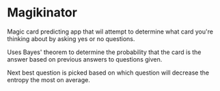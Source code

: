 # Magikinator

Magic card predicting app that wil attempt to determine what card you're thinking about by asking yes or no questions. 

Uses Bayes' theorem to determine the probability that the card is the answer based on previous answers to questions given.

Next best question is picked based on which question will decrease the entropy the most on average.

